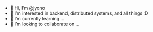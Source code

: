 - 👋 Hi, I’m @jyono
- 👀 I’m interested in backend, distributed systems, and all things :D
- 🌱 I’m currently learning ...
- 💞️ I’m looking to collaborate on ...

<!---
jyono/jyono is a ✨ special ✨ repository because its `README.md` (this file) appears on your GitHub profile.
You can click the Preview link to take a look at your changes.
--->
